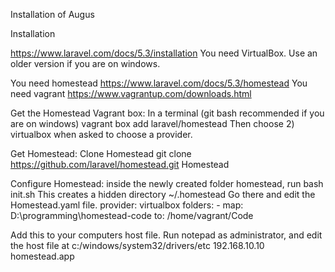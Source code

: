 Installation of Augus

Installation

https://www.laravel.com/docs/5.3/installation
You need VirtualBox. Use an older version if you are on windows.

You need homestead
https://www.laravel.com/docs/5.3/homestead
You need vagrant
https://www.vagrantup.com/downloads.html


Get the Homestead Vagrant box: In a terminal (git bash recommended if you are on windows)
vagrant box add laravel/homestead
Then choose 2) virtualbox when asked to choose a provider.

Get Homestead: Clone Homestead
git clone https://github.com/laravel/homestead.git Homestead

Configure Homestead: inside the newly created folder homestead, run
bash init.sh
This creates a hidden directory ~/.homestead Go there and edit the Homestead.yaml file.
provider: virtualbox
folders:
    - map: D:\programming\homestead-code
      to: /home/vagrant/Code

Add this to your computers host file. Run notepad as administrator, and edit the host file at c:/windows/system32/drivers/etc
192.168.10.10  homestead.app

